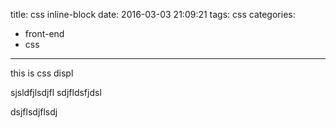 title: css inline-block
date: 2016-03-03 21:09:21
tags: css
categories:
- front-end
- css
---

this is css displ

<!-- more -->


sjsldfjlsdjfl
sdjfldsfjdsl

dsjflsdjflsdj